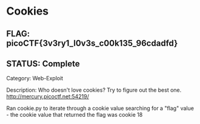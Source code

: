 # Cookies

## FLAG: picoCTF{3v3ry1_l0v3s_c00k135_96cdadfd}

## STATUS: Complete

Category: Web-Exploit

Description: Who doesn't love cookies? Try to figure out the best one. <http://mercury.picoctf.net:54219/>

Ran cookie.py to iterate through a cookie value searching for a "flag" value - the cookie value that returned the flag was cookie 18

